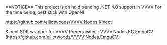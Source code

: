 ==NOTICE==
This project is on hold pending .NET 4.0 support in VVVV
For the time being, best stick with OpenNI

https://github.com/elliotwoods/VVVV.Nodes.Kinect

Kinect SDK wrapper for VVVV
Prerequisites :
VVVV.Nodes.KC.EmguCV (https://github.com/elliotwoods/VVVV.Nodes.EmguCV)
